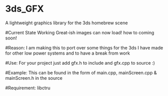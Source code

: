 # 3ds_GFX
A lightweight graphics library for the 3ds homebrew scene

#Current State
Working Great-ish images can now load! how to coming soon!

#Reason:
I am making this to port over some things for the 3ds I have made for other low power systems and to have a break from work

#Use:
For your project just add gfx.h to include and gfx.cpp to source :)

#Example:
This can be found in the form of main.cpp, mainScreen.cpp & mainScreen.h in the source

#Requirement:
libctru
